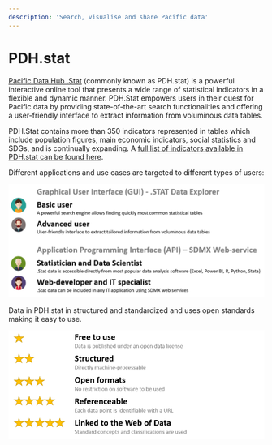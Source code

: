 ```yaml
---
description: 'Search, visualise and share Pacific data'
---
```


# PDH.stat

[Pacific Data Hub .Stat](https://stats.pacificdata.org/) \(commonly known as PDH.stat\) is a powerful interactive online tool that presents a wide range of statistical indicators in a flexible and dynamic manner. PDH.Stat empowers users in their quest for Pacific data by providing state-of-the-art search functionalities and offering a user-friendly interface to extract information from voluminous data tables. 

PDH.Stat contains more than 350 indicators represented in tables which include population figures, main economic indicators, social statistics and SDGs, and is continually expanding. A [full list of indicators available in PDH.stat can be found here](https://sdd.spc.int/indicators-stat).

Different applications and use cases are targeted to different types of users:

![](../.gitbook/assets/image%20%285%29.png)

Data in PDH.stat in structured and standardized and uses open standards making it easy to use.

![](../.gitbook/assets/image%20%284%29.png)

